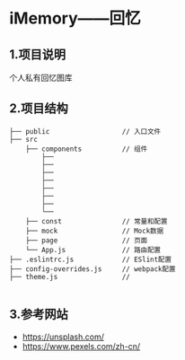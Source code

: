 # iMemory——回忆

## 1.项目说明

个人私有回忆图库

## 2.项目结构

```
├── public                  // 入口文件
├── src
    ├── components          // 组件
        ├──
        ├──
        ├──
        ├──
        ├──
        ├──
        ├──
        └──
    ├── const               // 常量和配置
    ├── mock                // Mock数据
    ├── page                // 页面
    └── App.js              // 路由配置
├── .eslintrc.js            // ESlint配置
├── config-overrides.js     // webpack配置
├── theme.js                // 


```


## 3.参考网站

- https://unsplash.com/
- https://www.pexels.com/zh-cn/
